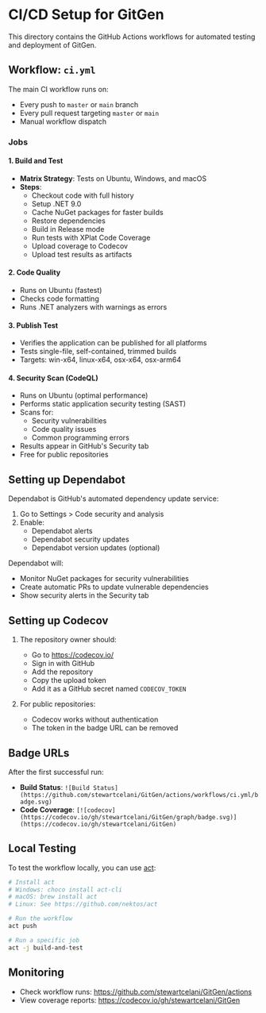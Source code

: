 # CI/CD Setup for GitGen

This directory contains the GitHub Actions workflows for automated testing and deployment of GitGen.

## Workflow: `ci.yml`

The main CI workflow runs on:
- Every push to `master` or `main` branch
- Every pull request targeting `master` or `main`
- Manual workflow dispatch

### Jobs

#### 1. Build and Test
- **Matrix Strategy**: Tests on Ubuntu, Windows, and macOS
- **Steps**:
  - Checkout code with full history
  - Setup .NET 9.0
  - Cache NuGet packages for faster builds
  - Restore dependencies
  - Build in Release mode
  - Run tests with XPlat Code Coverage
  - Upload coverage to Codecov
  - Upload test results as artifacts

#### 2. Code Quality
- Runs on Ubuntu (fastest)
- Checks code formatting
- Runs .NET analyzers with warnings as errors

#### 3. Publish Test
- Verifies the application can be published for all platforms
- Tests single-file, self-contained, trimmed builds
- Targets: win-x64, linux-x64, osx-x64, osx-arm64

#### 4. Security Scan (CodeQL)
- Runs on Ubuntu (optimal performance)
- Performs static application security testing (SAST)
- Scans for:
  - Security vulnerabilities
  - Code quality issues
  - Common programming errors
- Results appear in GitHub's Security tab
- Free for public repositories

## Setting up Dependabot

Dependabot is GitHub's automated dependency update service:

1. Go to Settings > Code security and analysis
2. Enable:
   - Dependabot alerts
   - Dependabot security updates
   - Dependabot version updates (optional)

Dependabot will:
- Monitor NuGet packages for security vulnerabilities
- Create automatic PRs to update vulnerable dependencies
- Show security alerts in the Security tab

## Setting up Codecov

1. The repository owner should:
   - Go to https://codecov.io/
   - Sign in with GitHub
   - Add the repository
   - Copy the upload token
   - Add it as a GitHub secret named `CODECOV_TOKEN`

2. For public repositories:
   - Codecov works without authentication
   - The token in the badge URL can be removed

## Badge URLs

After the first successful run:
- **Build Status**: `![Build Status](https://github.com/stewartcelani/GitGen/actions/workflows/ci.yml/badge.svg)`
- **Code Coverage**: `[![codecov](https://codecov.io/gh/stewartcelani/GitGen/graph/badge.svg)](https://codecov.io/gh/stewartcelani/GitGen)`

## Local Testing

To test the workflow locally, you can use [act](https://github.com/nektos/act):
```bash
# Install act
# Windows: choco install act-cli
# macOS: brew install act
# Linux: See https://github.com/nektos/act

# Run the workflow
act push

# Run a specific job
act -j build-and-test
```

## Monitoring

- Check workflow runs: https://github.com/stewartcelani/GitGen/actions
- View coverage reports: https://codecov.io/gh/stewartcelani/GitGen